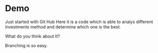 # Demo
Just started with Git Hub
Here it is a code which is able to analys different investments method and determine which one is the best. 

 What do you think about It?


Branching is so easy.